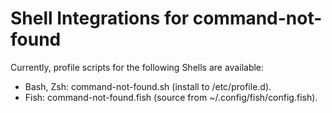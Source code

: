 Shell Integrations for command-not-found
========================================

Currently, profile scripts for the following Shells are available:

- Bash, Zsh: command-not-found.sh (install to /etc/profile.d).
- Fish: command-not-found.fish (source from ~/.config/fish/config.fish).

